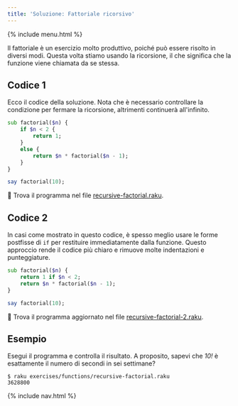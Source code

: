 ```yaml
---
title: 'Soluzione: Fattoriale ricorsivo'
---
```


{% include menu.html %}

Il fattoriale è un esercizio molto produttivo, poiché può essere risolto in diversi modi. Questa volta stiamo usando la ricorsione, il che significa che la funzione viene chiamata da se stessa.

## Codice 1

Ecco il codice della soluzione. Nota che è necessario controllare la condizione per fermare la ricorsione, altrimenti continuerà all'infinito.

```raku
sub factorial($n) {
    if $n < 2 {
        return 1;
    }
    else {
        return $n * factorial($n - 1);
    }
}

say factorial(10);
```

🦋 Trova il programma nel file [recursive-factorial.raku](https://github.com/ash/raku-course/blob/master/exercises/functions/recursive-factorial.raku).

## Codice 2

In casi come mostrato in questo codice, è spesso meglio usare le forme postfisse di `if` per restituire immediatamente dalla funzione. Questo approccio rende il codice più chiaro e rimuove molte indentazioni e punteggiature.

```raku
sub factorial($n) {
    return 1 if $n < 2;
    return $n * factorial($n - 1);
}

say factorial(10);
```

🦋 Trova il programma aggiornato nel file [recursive-factorial-2.raku](https://github.com/ash/raku-course/blob/master/exercises/functions/recursive-factorial-2.raku).

## Esempio

Esegui il programma e controlla il risultato. A proposito, sapevi che _10!_ è esattamente il numero di secondi in sei settimane?

```console
$ raku exercises/functions/recursive-factorial.raku
3628800
```

{% include nav.html %}